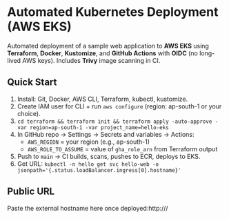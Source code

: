 # Automated Kubernetes Deployment (AWS EKS)

Automated deployment of a sample web application to **AWS EKS** using **Terraform**, **Docker**, **Kustomize**, and **GitHub Actions** with **OIDC** (no long-lived AWS keys). Includes **Trivy** image scanning in CI.

## Quick Start
1. Install: Git, Docker, AWS CLI, Terraform, kubectl, kustomize.
2. Create IAM user for CLI + run `aws configure` (region: ap-south-1 or your choice).
3. `cd terraform && terraform init && terraform apply -auto-approve -var region=ap-south-1 -var project_name=hello-eks`
4. In GitHub repo → Settings → Secrets and variables → Actions:
   - `AWS_REGION` = your region (e.g., ap-south-1)
   - `AWS_ROLE_TO_ASSUME` = value of `gha_role_arn` from Terraform output
5. Push to `main` → CI builds, scans, pushes to ECR, deploys to EKS.
6. Get URL: `kubectl -n hello get svc hello-web -o jsonpath='{.status.loadBalancer.ingress[0].hostname}'`

## Public URL
Paste the external hostname here once deployed:http://<external-hostname>/

